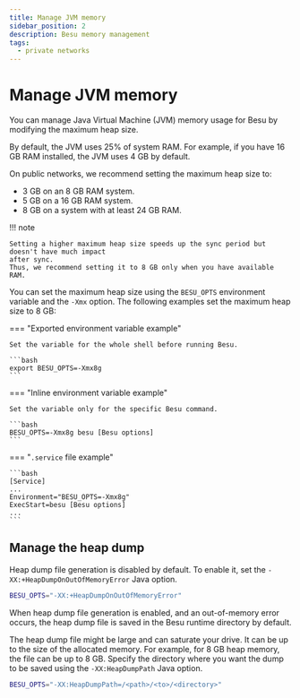```yaml
---
title: Manage JVM memory
sidebar_position: 2
description: Besu memory management
tags:
  - private networks
---
```


# Manage JVM memory

You can manage Java Virtual Machine (JVM) memory usage for Besu by modifying the maximum heap size.

By default, the JVM uses 25% of system RAM. For example, if you have 16 GB RAM installed, the JVM uses 4 GB by default.

On public networks, we recommend setting the maximum heap size to:

- 3 GB on an 8 GB RAM system.
- 5 GB on a 16 GB RAM system.
- 8 GB on a system with at least 24 GB RAM.

!!! note

    Setting a higher maximum heap size speeds up the sync period but doesn't have much impact
    after sync.
    Thus, we recommend setting it to 8 GB only when you have available RAM.

You can set the maximum heap size using the `BESU_OPTS` environment variable and the `-Xmx` option. The following examples set the maximum heap size to 8 GB:

=== "Exported environment variable example"

    Set the variable for the whole shell before running Besu.

    ```bash
    export BESU_OPTS=-Xmx8g
    ```

=== "Inline environment variable example"

    Set the variable only for the specific Besu command.

    ```bash
    BESU_OPTS=-Xmx8g besu [Besu options]
    ```

=== "`.service` file example"

    ```bash
    [Service]
    ...
    Environment="BESU_OPTS=-Xmx8g"
    ExecStart=besu [Besu options]
    ...
    ```

## Manage the heap dump

Heap dump file generation is disabled by default. To enable it, set the `-XX:+HeapDumpOnOutOfMemoryError` Java option.

```bash
BESU_OPTS="-XX:+HeapDumpOnOutOfMemoryError"
```

When heap dump file generation is enabled, and an out-of-memory error occurs, the heap dump file is saved in the Besu runtime directory by default.

The heap dump file might be large and can saturate your drive. It can be up to the size of the allocated memory. For example, for 8 GB heap memory, the file can be up to 8 GB. Specify the directory where you want the dump to be saved using the `-XX:HeapDumpPath` Java option.

```bash
BESU_OPTS="-XX:HeapDumpPath=/<path>/<to>/<directory>"
```
